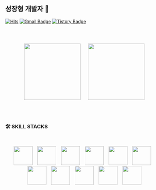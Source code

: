## 성장형 개발자 🌱

[![Hits](https://hits.seeyoufarm.com/api/count/incr/badge.svg?url=https%3A%2F%2Fgithub.com%2Fhyunrian&count_bg=%23D7B9E3&title_bg=%23C67FE3&icon=github.svg&icon_color=%23F3F1F1&title=hits&edge_flat=false)](https://hits.seeyoufarm.com)
[![Gmail Badge](https://img.shields.io/badge/-blmngrian@gmail.com-9999FF?style=flat&logo=Gmail&logoColor=white&link=mailto:blmngrian@gmail.com)](mailto:devcseo@gmail.com)
[![Tistory Badge](https://img.shields.io/badge/Tech%20Blog-2AA5DC?style=flat&logo=Tistory&logoColor=white)](https://hyunrian.tistory.com/)


<br><br>
<p align="center">
  <img height="180em" src="https://github-readme-stats.vercel.app/api?username=hyunrian&show_icons=true&theme=buefy&hide_rank=true">&nbsp;&nbsp;&nbsp;&nbsp;&nbsp;
  <!--<img height="180em" src="https://github-readme-stats.vercel.app/api/top-langs/?username=hyunrian&layout=compact&theme=buefy" style="padding:10;">-->
  <img height="180em" src="https://mazassumnida.wtf/api/v2/generate_badge?boj=hyunrian">
</p>
<!-- [![Solved.ac](http://mazassumnida.wtf/api/v2/generate_badge?boj=hyunrian)](https://solved.ac/hyunrian) -->

<!-- 
stats의 commits은 현재 public 상태인 repository의 commit 수를 체크하여 반영함. public -> private으로 변경하면 commit 수가 변경되어 적용됨. count_private 파라미터는 적용되지 않는 것으로 확인.
![Anurag's GitHub stats](https://github-readme-stats.vercel.app/api?username=hyunrian&&show_icons=true&theme=nightowl&hide=stars,prs,issues&count_private=true) -->

<br><br>
### 🛠️ SKILL STACKS
<br>
<p align="center">
  <img width="60" src="https://github.com/hyunrian/Test/assets/121999215/fdacdc13-de7a-4abd-bfa4-59d8186c4bda"><!-- Java -->&nbsp;&nbsp;&nbsp;
  <img width="60" src="https://github.com/hyunrian/Test/assets/121999215/c97b5f71-4ef1-4c42-af04-a1955318523e"><!-- Spring -->&nbsp;&nbsp;&nbsp;
  <img width="60" src="https://github.com/hyunrian/Test/assets/121999215/ebccb12c-9a6c-4944-8c7f-fc5ca97b62f8"><!-- SpringBoot -->&nbsp;&nbsp;&nbsp;
  <img width="60" src="https://github.com/hyunrian/Test/assets/121999215/a1722b9c-c73d-41e4-b26c-a25cba41a078"><!-- Oracle -->&nbsp;&nbsp;&nbsp;
  <img width="60" src="https://github.com/hyunrian/Test/assets/121999215/26487b45-d5d8-4e60-877c-d517998b7f27"><!-- HTML -->&nbsp;&nbsp;&nbsp;
  <img width="60" src="https://github.com/hyunrian/Test/assets/121999215/76c5370a-e00d-4188-b143-dd362e808229"><!-- CSS -->&nbsp;&nbsp;&nbsp;
  <img width="60" src="https://github.com/hyunrian/Test/assets/121999215/c93b2155-9408-4403-90e7-4d976f58a878"><!-- JavaScript -->&nbsp;&nbsp;&nbsp;
  <img width="60" src="https://github.com/hyunrian/Test/assets/121999215/ae3cc3a9-bd91-4a05-817a-d959a4859e34"><!-- IntelliJ -->&nbsp;&nbsp;&nbsp;
  <img width="60" src="https://github.com/hyunrian/Test/assets/121999215/b71c4d59-0b1b-4cf3-8494-9f65b5877976"><!-- Eclipse -->&nbsp;&nbsp;&nbsp;
  <img width="60" src="https://github.com/hyunrian/Test/assets/121999215/67d33238-2153-4f56-a1f3-ce90de517948"><!-- Git -->&nbsp;&nbsp;&nbsp;
  <img width="60" src="https://github.com/hyunrian/Test/assets/121999215/0c0c9863-9671-42c1-95a3-fd4f6a04240e"><!-- GitHub -->
</p>
<br>
